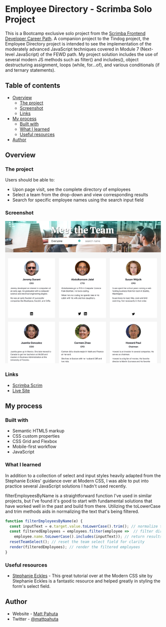 # Employee Directory - Scrimba Solo Project

This is a Bootcamp exclusive solo project from the [Scrimba Frontend Developer Career Path](https://www.scrimba.com). A companion project to the Tindog project, the Employee Directory project is intended to see the implementation of the moderately advanced JavaScript techniques covered in Module 7 (Next-level JavaScript) of the FEWD path. My project solution includes the use of several modern JS methods such as filter() and includes(), object destructuring assignment, loops (while, for...of), and various conditionals (if and ternary statements).


## Table of contents

- [Overview](#overview)
  - [The project](#the-project)
  - [Screenshot](#screenshot)
  - [Links](#links)
- [My process](#my-process)
  - [Built with](#built-with)
  - [What I learned](#what-i-learned)
  - [Useful resources](#useful-resources)
- [Author](#author)


## Overview

### The project

Users should be able to:

- Upon page visit, see the complete directory of employees
- Select a team from the drop-down and view corresponding results
- Search for specific employee names using the search input field

### Screenshot

![](./images/project-ss.jpg)


### Links

- [Scrimba Scrim](https://scrimba.com/scrim/co5524046a9546c7fdce675ee)
- [Live Site](https://employee-directory-phi.vercel.app/)

## My process

### Built with

- Semantic HTML5 markup
- CSS custom properties
- CSS Grid and Flexbox
- Mobile-first workflow
- JavaScript

### What I learned

In addition to a collection of select and input styles heavily adapted from the Stephanie Eckles' guidance over at Modern CSS, I was able to put into practice several JavaScript solutions I hadn't used recently. 

filterEmployeesByName is a straightforward function I've used in similar projects, but I've found it's good to start with fundamental solutions that have worked well in the past and build from there. Utilizing the toLowerCase and trim methods aids in normalizing the text that's being filtered. 

```js
function filterEmployeesByName(e) {
  const inputText = e.target.value.toLowerCase().trim(); // normalize text input with toLowerCase and trim 
  const filteredEmployees = employees.filter(employee =>  // filter directory based on inputText
    employee.name.toLowerCase().includes(inputText)); // return results
  resetTeamSelect(); // reset the team select field for clarity
  render(filteredEmployees); // render the filtered employees
}
```

### Useful resources

- [Stephanie Eckles](https://moderncss.dev/custom-select-styles-with-pure-css/) - This great tutorial over at the Modern CSS site by Stephanie Eckles is a fantastic resource and helped greatly in styling the form's select field.


## Author

- Website - [Matt Pahuta](https://www.mattpahuta.com)
- Twitter - [@mattpahuta](https://www.twitter.com/MattPahuta)
